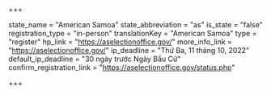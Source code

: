 +++

state_name = "American Samoa"
state_abbreviation = "as"
is_state = "false"
registration_type = "in-person"
translationKey = "American Samoa"
type = "register"
hp_link = "https://aselectionoffice.gov/"
more_info_link = "https://aselectionoffice.gov/"
ip_deadline = "Thứ Ba, 11 tháng 10, 2022"
default_ip_deadline = "30 ngày trước Ngày Bầu Cử"
confirm_registration_link = "https://aselectionoffice.gov/status.php"

+++